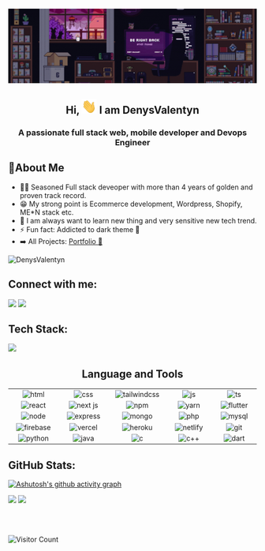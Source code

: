 ![preview img](preview.gif)

<h2 align="center">Hi, <img src="https://raw.githubusercontent.com/ABSphreak/ABSphreak/master/gifs/Hi.gif" height="30px" width="30px"> I am DenysValentyn  </h2>
<h3 align="center">A passionate full stack web, mobile developer and Devops Engineer</h3>

## 🚀About Me

- 👨‍💻 Seasoned Full stack deveoper with more than 4 years of golden and proven track record.
- 😁 My strong point is Ecommerce development, Wordpress, Shopify, ME*N stack etc.
- 🥅 I am always want to learn new thing and very sensitive new tech trend.
- ⚡ Fun fact: Addicted to dark theme 🐲
- ➡️ All Projects: <a href='https://denys-portfolio-ten.vercel.app' target='_blank'>  Portfolio 🔼 </a>

<p align="left"> <img src="https://komarev.com/ghpvc/?username=DenysValentyn&label=Profile%20views&color=0e75b6&style=flat" alt="DenysValentyn" /> </p>



## Connect with me:     

<div>
    <a href="https://www.linkedin.com/in/denys-valentyn-kalyniv-a7756731a/" target="_blank" rel="noreferrer"><img src="https://img.shields.io/badge/LinkedIn-0077B5?style=for-the-badge&logo=linkedin&logoColor=white"/></a>
    <a href="kalynivdenysvalentyn@gmail.com" target="blank" rel="noreferrer"><img src="https://img.shields.io/badge/Gmail-d44638?style=for-the-badge&logo=gmail&logoColor=white"/></a>
</div>



## Tech Stack:

<div>
     <img src="https://github-readme-stats-omega-six-40.vercel.app/api/top-langs?username=DenysValentyn&langs_count=20&theme=radical&hide_border=false&include_all_commits=true&count_private=false&layout=compact" />
</div>
  
<h2 align="center">Language and Tools</h2>

 <table width="100">
        <tr align="center">
            <td width="190" align='center'>
                <img src="https://cdn.jsdelivr.net/gh/devicons/devicon/icons/html5/html5-original.svg" height="60" alt="html"/>
            </td>
            <td width="190" align="center">
                <img src="https://cdn.jsdelivr.net/gh/devicons/devicon/icons/css3/css3-original.svg" height="60" alt="css"/>
            </td>
            <td width="190" align="center">
                <img src='https://www.vectorlogo.zone/logos/tailwindcss/tailwindcss-icon.svg' alt="tailwindcss"/>
            </td>
            <td width="190" align='center'>
                <img src="https://cdn.jsdelivr.net/gh/devicons/devicon/icons/javascript/javascript-original.svg" alt="js" height="60"/>
            </td>
            <td width="190" align='center'>
                <img src="https://cdn.jsdelivr.net/gh/devicons/devicon/icons/typescript/typescript-original.svg" alt="ts" height="60"/>
            </td>
        </tr>
        <tr>
            <td width="190" align='center'>
                <img src='https://www.vectorlogo.zone/logos/reactjs/reactjs-ar21.svg' alt="react" />
            </td>
            <td width="190" align="center">
                <img src="https://cdn.jsdelivr.net/gh/devicons/devicon/icons/nextjs/nextjs-original-wordmark.svg" alt="next js" height="60"/>
            </td>
            <td width="190" align="center">
                <img src="https://cdn.jsdelivr.net/gh/devicons/devicon/icons/npm/npm-original-wordmark.svg" alt="npm" height="60"/>
            </td>
            <td width="190" align='center'>
                <img src="https://www.vectorlogo.zone/logos/yarnpkg/yarnpkg-ar21.svg" alt="yarn"/>
            </td>
            <td width="190" align='center'>
                <img src="https://cdn.jsdelivr.net/gh/devicons/devicon/icons/flutter/flutter-original.svg" alt="flutter" height="60" />
            </td>
        </tr>
        <tr>
            <td width="190" align="center">
                <img src='https://www.vectorlogo.zone/logos/nodejs/nodejs-ar21.svg' alt="node" />
            </td>
            <td width="190" align="center">
                <img src="https://cdn.jsdelivr.net/gh/devicons/devicon/icons/express/express-original.svg" alt="express" height="60" />
            </td>
            <td width="190" align="center">
                <img src='https://www.vectorlogo.zone/logos/mongodb/mongodb-ar21.svg' alt="mongo" />
            </td>
            <td width="190" align="center">
                <img src='https://www.vectorlogo.zone/logos/php/php-ar21.svg' alt="php" />
            </td>
            <td width="190" align="center">
                <img src='https://www.vectorlogo.zone/logos/mysql/mysql-ar21.svg' alt="mysql" />
            </td>
        </tr>
        <tr>
            <td width="190" align="center">
                <img src='https://www.vectorlogo.zone/logos/firebase/firebase-ar21.svg' alt="firebase" />
            </td>
            <td width="190" align="center">
                <img src='https://img.shields.io/badge/vercel-fffcde?style=for-the-badge&logo=vercel&logoColor=black' alt="vercel" />
            </td>
            <td width="190" align="center">
                <img src='https://www.vectorlogo.zone/logos/heroku/heroku-ar21.svg' alt="heroku" />
            </td>
            <td width="190" align="center">
                <img src='https://www.vectorlogo.zone/logos/netlify/netlify-icon.svg' alt="netlify" />
            </td>
             <td width="190" align="center">
                <img src="https://www.vectorlogo.zone/logos/git-scm/git-scm-icon.svg" alt="git" />
            </td>
        </tr>
<!--         <tr>
            <td width="190" align="center">
                <img src="https://www.vectorlogo.zone/logos/github/github-icon.svg" alt="github" />
            </td>
            <td width="190" align="center">
                <img src="https://cdn.jsdelivr.net/gh/devicons/devicon/icons/vscode/vscode-original-wordmark.svg" alt="vscode" height="60" />
            </td>
        </tr> -->
        <tr>
            <td width="190" align="center">
                <img src="https://www.vectorlogo.zone/logos/python/python-ar21.svg" alt="python">
            </td>
            <td width="190" align="center">
                <img src="https://www.vectorlogo.zone/logos/java/java-ar21.svg" alt="java">
            </td>
            <td width="190" align="center">
                <img src="https://cdn.jsdelivr.net/gh/devicons/devicon/icons/c/c-original.svg" alt="c" height="60" />
            </td>
            <td width="190" align="center">
                <img src="https://cdn.jsdelivr.net/gh/devicons/devicon/icons/cplusplus/cplusplus-original.svg"
                    height="60" alt="c++" />
            </td>
            <td width="190" align="center">
                <img src="https://cdn.jsdelivr.net/gh/devicons/devicon/icons/dart/dart-original.svg" alt="dart" height="60" />
            </td>
        </tr>
    </table>
    
## GitHub Stats:

[![Ashutosh's github activity graph](https://github-readme-activity-graph.vercel.app/graph?username=DenysValentyn&bg_color=1a1523&color=40df20&line=7130c0&point=d5ec27&area=true&hide_border=true)](https://github.com/ashutosh00710/github-readme-activity-graph)
<br/>

<div>   
   <img src="https://github-readme-stats-omega-six-40.vercel.app/api?username=DenysValentyn&theme=radical&hide_border=false&include_all_commits=false&count_private=false" />
    <img src="https://github-readme-streak-stats.herokuapp.com/?user=DenysValentyn&theme=radical&hide_border=false"/>
</div>

<br/> <br/>

![Visitor Count](https://profile-counter.glitch.me/DenysValentyn/count.svg)
